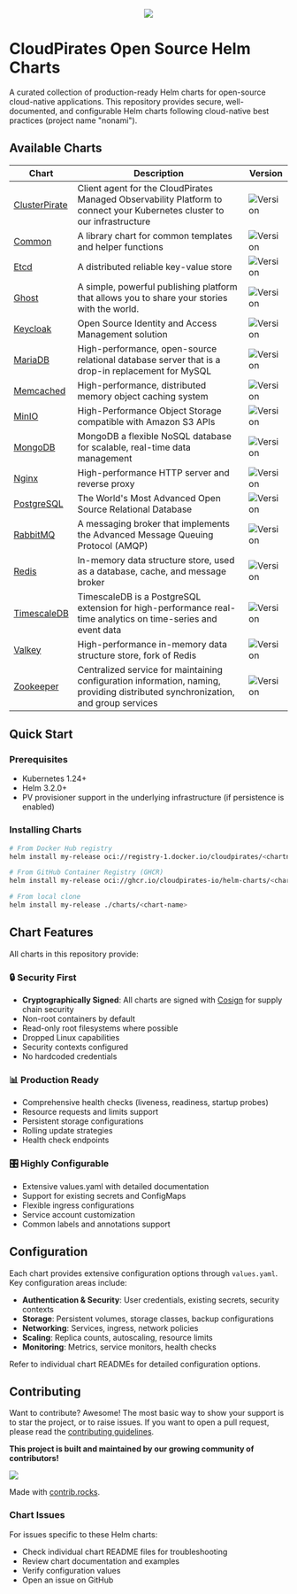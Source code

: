 <p align="center">
    <a href="https://artifacthub.io/packages/search?org=cloudpirates">
      <img src="https://img.shields.io/endpoint?url=https://artifacthub.io/badge/repository/cloudpirates" />
    </a>
</p>

# CloudPirates Open Source Helm Charts

A curated collection of production-ready Helm charts for open-source cloud-native applications.
This repository provides secure, well-documented, and configurable Helm charts following cloud-native best practices (project name "nonami").

## Available Charts

| Chart                                  | Description                                                                                                               | Version |
| -------------------------------------- | ------------------------------------------------------------------------------------------------------------------------- | ------- |
| [ClusterPirate](charts/clusterpirate/) | Client agent for the CloudPirates Managed Observability Platform to connect your Kubernetes cluster to our infrastructure | ![Version](https://img.shields.io/badge/dynamic/yaml?url=https://raw.githubusercontent.com/CloudPirates-io/helm-charts/main/charts/clusterpirate/Chart.yaml&label=&query=version&prefix=v) |
| [Common](charts/common/)               | A library chart for common templates and helper functions                                                                 | ![Version](https://img.shields.io/badge/dynamic/yaml?url=https://raw.githubusercontent.com/CloudPirates-io/helm-charts/main/charts/common/Chart.yaml&label=&query=version&prefix=v) |
| [Etcd](charts/etcd/)               | A distributed reliable key-value store                                                                 | ![Version](https://img.shields.io/badge/dynamic/yaml?url=https://raw.githubusercontent.com/CloudPirates-io/helm-charts/main/charts/etcd/Chart.yaml&label=&query=version&prefix=v) |
| [Ghost](charts/ghost/)                 | A simple, powerful publishing platform that allows you to share your stories with the world.                              | ![Version](https://img.shields.io/badge/dynamic/yaml?url=https://raw.githubusercontent.com/CloudPirates-io/helm-charts/main/charts/ghost/Chart.yaml&label=&query=version&prefix=v) |
| [Keycloak](charts/keycloak/)           | Open Source Identity and Access Management solution                                                                       | ![Version](https://img.shields.io/badge/dynamic/yaml?url=https://raw.githubusercontent.com/CloudPirates-io/helm-charts/main/charts/keycloak/Chart.yaml&label=&query=version&prefix=v) |
| [MariaDB](charts/mariadb/)             | High-performance, open-source relational database server that is a drop-in replacement for MySQL                          | ![Version](https://img.shields.io/badge/dynamic/yaml?url=https://raw.githubusercontent.com/CloudPirates-io/helm-charts/main/charts/mariadb/Chart.yaml&label=&query=version&prefix=v) |
| [Memcached](charts/memcached/)         | High-performance, distributed memory object caching system                                                                | ![Version](https://img.shields.io/badge/dynamic/yaml?url=https://raw.githubusercontent.com/CloudPirates-io/helm-charts/main/charts/memcached/Chart.yaml&label=&query=version&prefix=v) |
| [MinIO](charts/minio/)                 | High-Performance Object Storage compatible with Amazon S3 APIs                                                            | ![Version](https://img.shields.io/badge/dynamic/yaml?url=https://raw.githubusercontent.com/CloudPirates-io/helm-charts/main/charts/minio/Chart.yaml&label=&query=version&prefix=v) |
| [MongoDB](charts/mongodb/)             | MongoDB a flexible NoSQL database for scalable, real-time data management                                                 | ![Version](https://img.shields.io/badge/dynamic/yaml?url=https://raw.githubusercontent.com/CloudPirates-io/helm-charts/main/charts/mongodb/Chart.yaml&label=&query=version&prefix=v) |
| [Nginx](charts/nginx/)                 | High-performance HTTP server and reverse proxy                                                                            | ![Version](https://img.shields.io/badge/dynamic/yaml?url=https://raw.githubusercontent.com/CloudPirates-io/helm-charts/main/charts/nginx/Chart.yaml&label=&query=version&prefix=v) |
| [PostgreSQL](charts/postgres/)         | The World's Most Advanced Open Source Relational Database                                                                 | ![Version](https://img.shields.io/badge/dynamic/yaml?url=https://raw.githubusercontent.com/CloudPirates-io/helm-charts/main/charts/postgres/Chart.yaml&label=&query=version&prefix=v) |
| [RabbitMQ](charts/rabbitmq/)           | A messaging broker that implements the Advanced Message Queuing Protocol (AMQP)                                           | ![Version](https://img.shields.io/badge/dynamic/yaml?url=https://raw.githubusercontent.com/CloudPirates-io/helm-charts/main/charts/rabbitmq/Chart.yaml&label=&query=version&prefix=v) |
| [Redis](charts/redis/)                 | In-memory data structure store, used as a database, cache, and message broker                                             | ![Version](https://img.shields.io/badge/dynamic/yaml?url=https://raw.githubusercontent.com/CloudPirates-io/helm-charts/main/charts/redis/Chart.yaml&label=&query=version&prefix=v) |
| [TimescaleDB](charts/timescaledb/)     | TimescaleDB is a PostgreSQL extension for high-performance real-time analytics on time-series and event data              | ![Version](https://img.shields.io/badge/dynamic/yaml?url=https://raw.githubusercontent.com/CloudPirates-io/helm-charts/main/charts/timescaledb/Chart.yaml&label=&query=version&prefix=v) |
| [Valkey](charts/valkey/)               | High-performance in-memory data structure store, fork of Redis                                                            | ![Version](https://img.shields.io/badge/dynamic/yaml?url=https://raw.githubusercontent.com/CloudPirates-io/helm-charts/main/charts/valkey/Chart.yaml&label=&query=version&prefix=v) |
| [Zookeeper](charts/zookeeper/)         | Centralized service for maintaining configuration information, naming, providing distributed synchronization, and group services | ![Version](https://img.shields.io/badge/dynamic/yaml?url=https://raw.githubusercontent.com/CloudPirates-io/helm-charts/main/charts/zookeeper/Chart.yaml&label=&query=version&prefix=v) |


## Quick Start

### Prerequisites

- Kubernetes 1.24+
- Helm 3.2.0+
- PV provisioner support in the underlying infrastructure (if persistence is enabled)

### Installing Charts

```bash
# From Docker Hub registry
helm install my-release oci://registry-1.docker.io/cloudpirates/<chartname>

# From GitHub Container Registry (GHCR)
helm install my-release oci://ghcr.io/cloudpirates-io/helm-charts/<chartname>

# From local clone
helm install my-release ./charts/<chart-name>
```

## Chart Features

All charts in this repository provide:

### 🔒 **Security First**

- **Cryptographically Signed**: All charts are signed with [Cosign](COSIGN.md) for supply chain security
- Non-root containers by default
- Read-only root filesystems where possible
- Dropped Linux capabilities
- Security contexts configured
- No hardcoded credentials

### 📊 **Production Ready**

- Comprehensive health checks (liveness, readiness, startup probes)
- Resource requests and limits support
- Persistent storage configurations
- Rolling update strategies
- Health check endpoints

### 🎛️ **Highly Configurable**

- Extensive values.yaml with detailed documentation
- Support for existing secrets and ConfigMaps
- Flexible ingress configurations
- Service account customization
- Common labels and annotations support

## Configuration

Each chart provides extensive configuration options through `values.yaml`. Key configuration areas include:

- **Authentication & Security**: User credentials, existing secrets, security contexts
- **Storage**: Persistent volumes, storage classes, backup configurations
- **Networking**: Services, ingress, network policies
- **Scaling**: Replica counts, autoscaling, resource limits
- **Monitoring**: Metrics, service monitors, health checks

Refer to individual chart READMEs for detailed configuration options.

## Contributing

Want to contribute? Awesome! The most basic way to show your support is to star the project, or to raise issues. If you want to open a pull request, please read the [contributing guidelines](CONTRIBUTING.md).

**This project is built and maintained by our growing community of contributors!**

<a href="https://github.com/CloudPirates-io/helm-charts/graphs/contributors">
  <img src="https://contrib.rocks/image?repo=CloudPirates-io/helm-charts" />
</a>

Made with [contrib.rocks](https://contrib.rocks).

### Chart Issues

For issues specific to these Helm charts:

- Check individual chart README files for troubleshooting
- Review chart documentation and examples
- Verify configuration values
- Open an issue on GitHub

